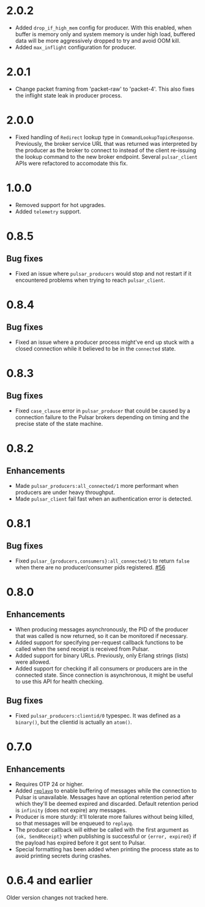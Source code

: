 # 2.0.2

- Added `drop_if_high_mem` config for producer.  With this enabled, when buffer is memory
  only and system memory is under high load, buffered data will be more aggressively
  dropped to try and avoid OOM kill.
- Added `max_inflight` configuration for producer.

# 2.0.1

- Change packet framing from 'packet-raw' to 'packet-4'.
  This also fixes the inflight state leak in producer process.

# 2.0.0

- Fixed handling of `Redirect` lookup type in `CommandLookupTopicResponse`.  Previously,
  the broker service URL that was returned was interpreted by the producer as the broker
  to connect to instead of the client re-issuing the lookup command to the new broker
  endpoint.  Several `pulsar_client` APIs were refactored to accomodate this fix.

# 1.0.0

- Removed support for hot upgrades.
- Added `telemetry` support.

# 0.8.5

## Bug fixes

- Fixed an issue where `pulsar_producers` would stop and not restart if it encountered
  problems when trying to reach `pulsar_client`.

# 0.8.4

## Bug fixes

- Fixed an issue where a producer process might've end up stuck with a closed connection
  while it believed to be in the `connected` state.

# 0.8.3

## Bug fixes

- Fixed `case_clause` error in `pulsar_producer` that could be caused
  by a connection failure to the Pulsar brokers depending on timing
  and the precise state of the state machine.

# 0.8.2

## Enhancements

- Made `pulsar_producers:all_connected/1` more performant when
  producers are under heavy throughput.
- Made `pulsar_client` fail fast when an authentication error is
  detected.

# 0.8.1

## Bug fixes

- Fixed `pulsar_{producers,consumers}:all_connected/1` to return
  `false` when there are no producer/consumer pids registered.
  [#56](https://github.com/emqx/pulsar-client-erl/pull/56)

# 0.8.0

## Enhancements

- When producing messages asynchronously, the PID of the producer that
  was called is now returned, so it can be monitored if necessary.
- Added support for specifying per-request callback functions to be
  called when the send receipt is received from Pulsar.
- Added support for binary URLs.  Previously, only Erlang strings
  (lists) were allowed.
- Added support for checking if all consumers or producers are in the
  connected state.  Since connection is asynchronous, it might be
  useful to use this API for health checking.

## Bug fixes

- Fixed `pulsar_producers:clientid/0` typespec.  It was defined as a
  `binary()`, but the clientid is actually an `atom()`.

# 0.7.0

## Enhancements

- Requires OTP 24 or higher.
- Added [`replayq`](https://github.com/emqx/replayq) to enable
  buffering of messages while the connection to Pulsar is unavailable.
  Messages have an optional retention period after which they'll be
  deemed expired and discarded.  Default retention period is
  `infinity` (does not expire) any messages.
- Producer is more sturdy: it'll tolerate more failures without being
  killed, so that messages will be enqueued to `replayq`.
- The producer callback will either be called with the first argument as `{ok, SendReceipt}` when
  publishing is successful or `{error, expired}` if the payload has
  expired before it got sent to Pulsar.
- Special formatting has been added when printing the process state as
  to avoid printing secrets during crashes.

# 0.6.4 and earlier

Older version changes not tracked here.
